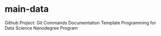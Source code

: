 # main-data
Github Project: Git Commands Documentation Template Programming for Data Science Nanodegree Program
